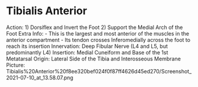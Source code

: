 # Tibialis Anterior

Action: 1) Dorsiflex and Invert the Foot                                     2) Support the Medial Arch of the Foot
Extra Info: - This is the largest and most anterior of the muscles in the anterior compartment                             - Its tendon crosses Inferomedially across the foot to reach its insertion
Innervation: Deep Fibular Nerve (L4 and L5, but predominantly L4)
Insertion: Medial Cuneiform and Base of the 1st Metatarsal
Origin: Lateral Side of the Tibia and Interosseous Membrane 
Picture: Tibialis%20Anterior%20f8ee320bef024f0f87ff4626d45ed270/Screenshot_2021-07-10_at_13.58.07.png